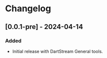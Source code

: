 # Changelog

## [0.0.1-pre] - 2024-04-14

### Added
- Initial release with DartStream General tools.



